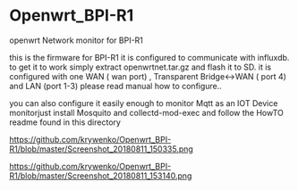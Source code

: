 # Openwrt_BPI-R1
openwrt Network monitor for BPI-R1


this is the firmware for BPI-R1  it is configured to communicate  with influxdb. to get it to work simply extract openwrtnet.tar.gz and flash it to SD. it is configured with one WAN ( wan port) , Transparent Bridge<->WAN ( port 4) and LAN  (port 1-3)  please read manual how to configure..

you can also configure it easily enough to monitor Mqtt as an IOT Device  monitorjust install Mosquito and collectd-mod-exec
 and follow the HowTO readme found in this directory 
 
 https://github.com/krywenko/Openwrt_BPI-R1/blob/master/Screenshot_20180811_150335.png
 
 https://github.com/krywenko/Openwrt_BPI-R1/blob/master/Screenshot_20180811_153140.png
